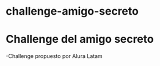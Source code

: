# challenge-amigo-secreto
<h1>
  Challenge del amigo secreto
</h1>
-Challenge propuesto por Alura Latam

